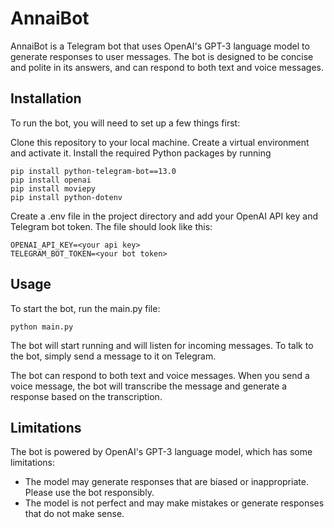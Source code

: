 # AnnaiBot
AnnaiBot is a Telegram bot that uses OpenAI's GPT-3 language model to generate responses to user messages. The bot is designed to be concise and polite in its answers, and can respond to both text and voice messages.

## Installation
To run the bot, you will need to set up a few things first:

Clone this repository to your local machine.
Create a virtual environment and activate it.
Install the required Python packages by running 
```
pip install python-telegram-bot==13.0
pip install openai
pip install moviepy
pip install python-dotenv

```
Create a .env file in the project directory and add your OpenAI API key and Telegram bot token. The file should look like this:

```
OPENAI_API_KEY=<your api key>
TELEGRAM_BOT_TOKEN=<your bot token>
```
## Usage
To start the bot, run the main.py file:


```
python main.py
```
The bot will start running and will listen for incoming messages. To talk to the bot, simply send a message to it on Telegram.

The bot can respond to both text and voice messages. When you send a voice message, the bot will transcribe the message and generate a response based on the transcription.

## Limitations
The bot is powered by OpenAI's GPT-3 language model, which has some limitations:

- The model may generate responses that are biased or inappropriate. Please use the bot responsibly.
- The model is not perfect and may make mistakes or generate responses that do not make sense.

